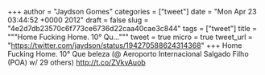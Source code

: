 
+++
author = "Jaydson Gomes"
categories = ["tweet"]
date = "Mon Apr 23 03:44:52 +0000 2012"
draft = false
slug = "4e2d7db23570c6f773ce6736d22caa40cae3c844"
tags = ["tweet"]
title = """Home Fucking Home. 10° Qu..."""
tweet = true
micro = true
tweet_url = "https://twitter.com/jaydson/status/194270588624314368"
+++
Home Fucking Home. 10° Que beleza (@ Aeroporto Internacional Salgado Filho (POA) w/ 29 others) http://t.co/ZVkvAuob
